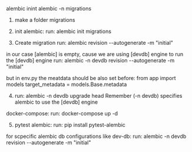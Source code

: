 alembic inint alembic -n migrations

1. make a folder migrations

2. init alembic:
   run: alembic init migrations

3. Create migration
   run: alembic revision --autogenerate -m "initial"

in our case [alembic] is empty, cause we are using [devdb] engine
to run the [devdb] engine
run: alembic -n devdb revision --autogenerate -m "initial"

but in env.py the meatdata should be also set before:
from app import models
target_metadata = models.Base.metadata

4.  run: alembic -n devdb upgrade head
    Remember (-n devdb) specifies alembic to use the [devdb] engine

docker-compose:
run: docker-compose up -d

5. pytest alembic:
run: pip install pytest-alembic


for scpecific alembic db configurations like dev-db:
run: alembic -n devdb revision --autogenerate -m "initial"       